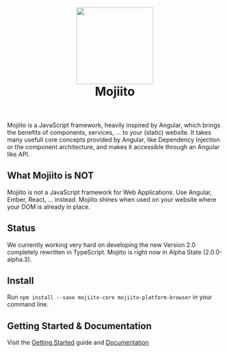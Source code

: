 
<h1 align="center">
  <a href="http://standardjs.com"><img src="https://avatars0.githubusercontent.com/u/20876637?v=3&s=260" width="180">  </a>
  <br>
  Mojiito
  <br>
  <br>
</h1>
Mojiito is a JavaScript framework, heavily inspired by Angular, which brings the benefits of components, services, ... to your (static) website.
It takes many usefull core concepts provided by Angular, like Dependency Injection or the component architecture, and makes it accessible through an Angular like API.

## What Mojiito is NOT
Mojiito is not a JavaScript framework for Web Applications. Use Angular, Ember, React, ... instead. Mojiito shines when used on your website where your DOM is already in place.

## Status
We currently working very hard on developing the new Version 2.0 completely rewritten in TypeScript. Mojiito is right now in Alpha State (2.0.0-alpha.3).

## Install
Run `npm install --save mojiito-core mojiito-platform-browser` in your command line.

## Getting Started & Documentation
Visit the [Getting Started](docs/getting-started.md) guide and [Documentation](docs/README.md)
